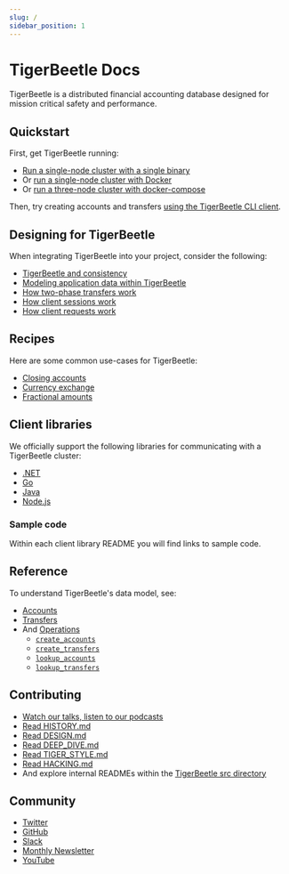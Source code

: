```yaml
---
slug: /
sidebar_position: 1
---
```


# TigerBeetle Docs

TigerBeetle is a distributed financial accounting database designed
for mission critical safety and performance.

## Quickstart

First, get TigerBeetle running:

* [Run a single-node cluster with a single binary](./quick-start/single-binary.md)
* Or [run a single-node cluster with Docker](./quick-start/with-docker.md)
* Or [run a three-node cluster with docker-compose](./quick-start/with-docker-compose.md)

Then, try creating accounts and transfers [using the TigerBeetle CLI client](./quick-start/cli-client.md).

## Designing for TigerBeetle

When integrating TigerBeetle into your project, consider the
following:

* [TigerBeetle and consistency](./design/consistency.md)
* [Modeling application data within TigerBeetle](./design/data-modeling.md)
* [How two-phase transfers work](./design/two-phase-transfers.md)
* [How client sessions work](./design/client-sessions.md)
* [How client requests work](./design/client-requests.md)

## Recipes

Here are some common use-cases for TigerBeetle:

* [Closing accounts](./recipes/close-account.md)
* [Currency exchange](./recipes/currency-exchange.md)
* [Fractional amounts](./recipes/fractional-amounts.md)

## Client libraries

We officially support the following libraries for communicating with a
TigerBeetle cluster:

* [.NET](/src/clients/dotnet/README.md)
* [Go](/src/clients/go/README.md)
* [Java](/src/clients/java/README.md)
* [Node.js](/src/clients/node/README.md)

### Sample code

Within each client library README you will find links to sample code.

## Reference

To understand TigerBeetle's data model, see:

* [Accounts](./reference/accounts.md)
* [Transfers](./reference/transfers.md)
* And [Operations](./reference/operations/index.md)
  - [`create_accounts`](./reference/operations/create_accounts.md)
  - [`create_transfers`](./reference/operations/create_transfers.md)
  - [`lookup_accounts`](./reference/operations/lookup_accounts.md)
  - [`lookup_transfers`](./reference/operations/lookup_transfers.md)

## Contributing

* [Watch our talks, listen to our podcasts](https://github.com/tigerbeetle/tigerbeetle/blob/main/docs/TALKS.md)
* [Read HISTORY.md](https://github.com/tigerbeetle/tigerbeetle/blob/main/docs/HISTORY.md)
* [Read DESIGN.md](https://github.com/tigerbeetle/tigerbeetle/blob/main/docs/DESIGN.md)
* [Read DEEP_DIVE.md](https://github.com/tigerbeetle/tigerbeetle/blob/main/docs/DEEP_DIVE.md)
* [Read TIGER_STYLE.md](https://github.com/tigerbeetle/tigerbeetle/blob/main/docs/TIGER_STYLE.md)
* [Read HACKING.md](https://github.com/tigerbeetle/tigerbeetle/blob/main/docs/HACKING.md)
* And explore internal READMEs within the [TigerBeetle src directory](https://github.com/tigerbeetle/tigerbeetle/tree/main/src)

## Community

* [Twitter](https://twitter.com/tigerbeetledb)
* [GitHub](https://github.com/tigerbeetle/tigerbeetle)
* [Slack](https://join.slack.com/t/tigerbeetle/shared_invite/zt-1gf3qnvkz-GwkosudMCM3KGbGiSu87RQ)
* [Monthly Newsletter](https://mailchi.mp/8e9fa0f36056/subscribe-to-tigerbeetle)
* [YouTube](https://www.youtube.com/@tigerbeetledb)
